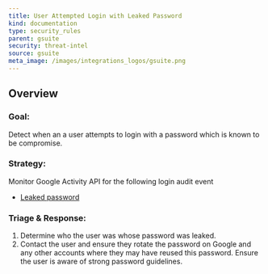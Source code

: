 ```yaml
---
title: User Attempted Login with Leaked Password
kind: documentation
type: security_rules
parent: gsuite
security: threat-intel
source: gsuite
meta_image: /images/integrations_logos/gsuite.png
---
```


## Overview

### **Goal:**
Detect when an a user attempts to login with a password which is known to be compromise.

### **Strategy:**
Monitor Google Activity API for the following login audit event 

* [Leaked password][1]

### **Triage & Response:**
1. Determine who the user was whose password was leaked.
2. Contact the user and ensure they rotate the password on Google and any other accounts where they may have reused this password. Ensure the user is aware of strong password guidelines.

[1]: https://developers.google.com/admin-sdk/reports/v1/appendix/activity/login#account_disabled_password_leak
